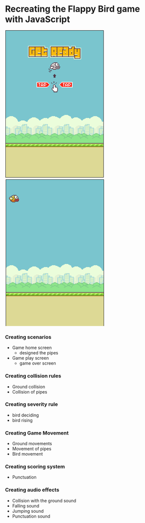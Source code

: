 # Recreating the Flappy Bird game with JavaScript

<div>
    <img src="./image/getReady.png"/>
    <img src="./image/game01.png"/>
</div>

### Creating scenarios
* Game home screen
    * designed the pipes
* Game play screen
    * game over screen

### Creating collision rules
* Ground collision
* Collision of pipes

### Creating severity rule
*  bird deciding
*  bird rising

### Creating Game Movement
* Ground movements
* Movement of pipes
* Bird movement

### Creating scoring system
 * Punctuation

### Creating audio effects
* Collision with the ground sound
* Falling sound
* Jumping sound
* Punctuation sound
